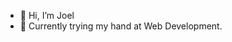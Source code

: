 - 👋 Hi, I’m Joel 
- 👀 Currently trying my hand at Web Development.  

<!---
joel-wav/joel-wav is a ✨ special ✨ repository because its `README.md` (this file) appears on your GitHub profile.
You can click the Preview link to take a look at your changes.
--->
